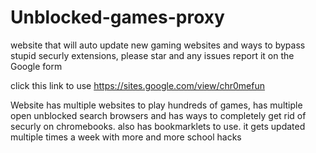 # Unblocked-games-proxy
website that will auto update new gaming websites and ways to bypass stupid securly extensions, please star and any issues report it on the Google form 

click this link to use 
https://sites.google.com/view/chr0mefun 




  

Website has multiple websites to play hundreds of games, has multiple open unblocked search browsers and has ways to completely get rid of securly on chromebooks. also has bookmarklets to use. it gets updated multiple times a week with more and more school hacks
